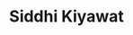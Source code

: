 ---
authid: ug-2022-siddhi
title: Siddhi Kiyawat
biosmall: "Siddhi is a 2021 batch student of Government Medical College, Ratlam."
biolarge: 
avatar: f
twitter:
instagram:
---